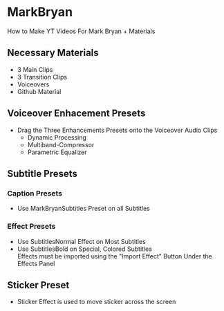 # MarkBryan

How to Make YT Videos For Mark Bryan + Materials

## Necessary Materials

-   3 Main Clips
-   3 Transition Clips
-   Voiceovers
-   Github Material

## Voiceover Enhacement Presets

-   Drag the Three Enhancements Presets onto the Voiceover Audio Clips
    -   Dynamic Processing
    -   Multiband-Compressor
    -   Parametric Equalizer

## Subtitle Presets

### Caption Presets

-   Use MarkBryanSubtitles Preset on all Subtitles

### Effect Presets

-   Use SubtitlesNormal Effect on Most Subtitles
-   Use SubtitlesBold on Special, Colored Subtitles
    <br/>
    Effects must be imported using the "Import Effect" Button Under the Effects Panel

## Sticker Preset

-   Sticker Effect is used to move sticker across the screen
